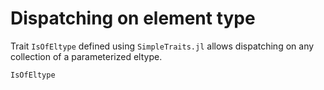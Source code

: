 # Dispatching on element type

Trait `IsOfEltype` defined using `SimpleTraits.jl`
allows dispatching on any collection of a parameterized eltype.

```@docs
IsOfEltype
```